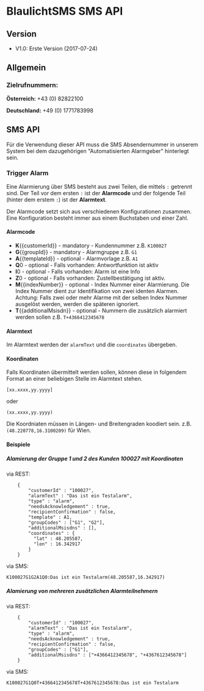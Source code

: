 # BlaulichtSMS SMS API

## Version
- V1.0: Erste Version (2017-07-24)

## Allgemein

### Zielrufnummern:

**Österreich:** +43 (0) 82822100

**Deutschland:** +49 (0) 1771783998

##  SMS API

Für die Verwendung dieser API muss die SMS Absendernummer in unserem System bei dem dazugehörigen "Automatisierten Alarmgeber" hinterlegt sein.

### Trigger Alarm

Eine Alarmierung über SMS besteht aus zwei Teilen, die mittels `:` getrennt sind. Der Teil vor dem ersten `:` ist der **Alarmcode** und der folgende Teil (hinter dem erstem `:`) ist der **Alarmtext**.
 
Der Alarmcode setzt sich aus verschiedenen Konfigurationen zusammen. Eine Konfiguration besteht immer aus einem Buchstaben und einer Zahl.

#### Alarmcode

- **K**{{customerId}} - mandatory -  Kundennummer z.B. `K100027`
- **G**{{groupId}} - mandatory - Alarmgruppe z.B. `G1`
- **A**{{templateId}} - optional - Alarmvorlage z.B. `A1`
- **Q**0 - optional - Falls vorhanden: Antwortfunktion ist aktiv
- **I**0 - optional - Falls vorhanden: Alarm ist eine Info
- **Z**0 - optional - Falls vorhanden: Zustellbestätigung ist aktiv.
- **M**{{indexNumber}} - optional - Index Nummer einer Alarmierung. Die Index Nummer dient zur Identifikation von zwei identen Alarmen. Achtung: Falls zwei oder mehr Alarme mit der selben Index Nummer ausgelöst werden, werden die späteren ignoriert.
- **T**{{additionalMsisdn}} - optional - Nummern die zusätzlich alarmiert werden sollen z.B. `T+4366412345678`


#### Alarmtext

Im Alarmtext werden der `alarmText` und die `coordinates` übergeben.


#### Koordinaten

Falls Koordinaten übermittelt werden sollen, können diese in folgendem Format an einer beliebigen Stelle im Alarmtext stehen. 

```
[xx.xxxx,yy.yyyy]
```
oder
```
(xx.xxxx,yy.yyyy)
```

Die Koordniaten müssen in Längen- und Breitengraden koodiert sein. z.B. `(48.220778,16.3100209)` für Wien.

#### Beispiele

##### Alamierung der Gruppe 1 und 2 des Kunden 100027 mit Koordinaten

via REST:
```
    {
        "customerId" : "100027",
        "alarmText" : "Das ist ein Testalarm",
        "type" : "alarm",
        "needsAcknowledgement" : true,
        "recipientConfirmation" : false,
        "template" : A1,
        "groupCodes" : ["G1", "G2"],
        "additionalMsisdns" : [],
        "coordinates" : {
          "lat" : 48.205587,
          "lon" : 16.342917
        }
    }
```

via SMS: 
```
K100027G1G2A1Q0:Das ist ein Testalarm(48.205587,16.342917)
```

##### Alamierung von mehreren zusätzlichen Alarmteilnehmern


via REST:
```
    {
        "customerId" : "100027",
        "alarmText" : "Das ist ein Testalarm",
        "type" : "alarm",
        "needsAcknowledgement" : true,
        "recipientConfirmation" : false,
        "groupCodes" : ["G1"],
        "additionalMsisdns" : ["+4366412345678", "+4367612345678"]
    }
```

via SMS: 
```
K100027G1Q0T+4366412345678T+4367612345678:Das ist ein Testalarm
```
